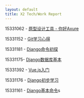 ```yaml
---
layout: default
title: X2 Tech/Work Report
---
```


15331062 - [原型设计工具 - 你好Axure](https://summer06.github.io/2018/04/15/Axure_basic/)

15331152 - [Git学习心得](https://shimo.im/docs/JOAZgvqyK3UwGylM/)

15331181 - [Django命令初探](https://shimo.im/docs/DmRw9G1F0rkDaEa3/)

15331175- [Django数据库基本](https://shimo.im/docs/3uPetSpH37Mf19ae/)

15331392 - [Vue.js入门](https://zack1005.github.io/2018/04/15/2018-4-13-Vue-js-Part1/)

15331176 - [Django初步学习](https://shimo.im/docs/RozrJrxVBT4Iz7fm/)

15331161 - [Django基本命令](https://shimo.im/docs/hVYJ7mhuqjgvJzKB/)s